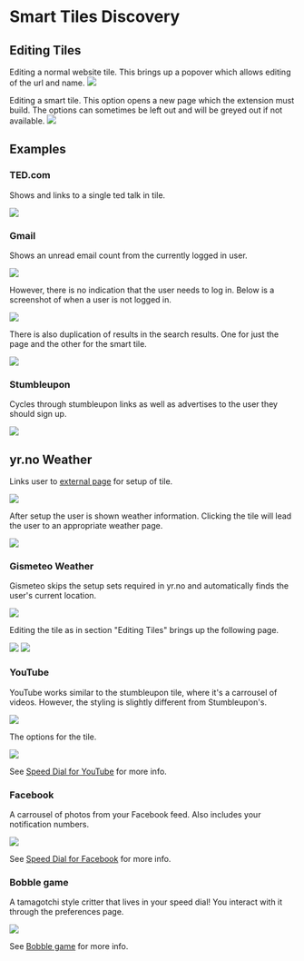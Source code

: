 # Smart Tiles Discovery

## Editing Tiles

Editing a normal website tile. This brings up a popover which allows editing of
the url and name.
![](tiles/edit.website.png)

Editing a smart tile. This option opens a new page which the extension must
build. The options can sometimes be left out and will be greyed out if not
available.
![](tiles/edit.smart.tile.png)

## Examples

### TED.com

Shows and links to a single ted talk in tile.

![](tiles/ted.png)

### Gmail

Shows an unread email count from the currently logged in user.

![](tiles/gmail.png)

However, there is no indication that the user needs to log in. Below is a
screenshot of when a user is not logged in.

![](tiles/gmail.no.login.png)

There is also duplication of results in the search results. One for just the
page and the other for the smart tile.

![](tiles/gmail.dups.png)

### Stumbleupon

Cycles through stumbleupon links as well as advertises to the user they should
sign up.

![](tiles/stumble.gif)

## yr.no Weather

Links user to [external page](yr.setup.instructions.pdf) for setup of tile.

![](tiles/weather.yr.setup.png)

After setup the user is shown weather information. Clicking the tile will lead
the user to an appropriate weather page.

![](tiles/weather.yr.png)

### Gismeteo Weather

Gismeteo skips the setup sets required in yr.no and automatically finds the
user's current location.

![](tiles/gismeteo.png)

Editing the tile as in section "Editing Tiles" brings up the following page.

![](tiles/edit.smart.tile.png)
![](tiles/gismeteo.edit.png)

### YouTube

YouTube works similar to the stumbleupon tile, where it's a carrousel of videos.
However, the styling is slightly different from Stumbleupon's.

![](tiles/youtube.png)

The options for the tile.

![](tiles/youtube.edit.png)

See [Speed Dial for YouTube][youtube-tile] for more info.

### Facebook

A carrousel of photos from your Facebook feed. Also includes your notification
numbers.

![](tiles/facebook.png)

See [Speed Dial for Facebook][facebook-tile] for more info.

### Bobble game

A tamagotchi style critter that lives in your speed dial! You interact with it
through the preferences page.

![](tiles/bobble.png)

See [Bobble game][bobble-tile] for more info.

[facebook-tile]:https://addons.opera.com/en/extensions/details/speed-dial-for-facebook/
[youtube-tile]:https://addons.opera.com/en/extensions/details/youtube-speed-dial-extension/
[bobble-tile]:https://addons.opera.com/en/extensions/details/bobble-game/
